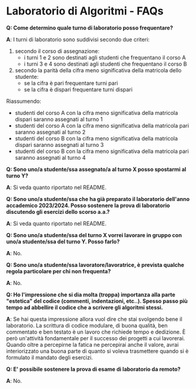 # Laboratorio di Algoritmi - FAQs

**Q: Come determino quale turno di laboratorio posso frequentare?**

**A**: I turni di laboratorio sono suddivisi secondo due criteri:

  1. secondo il corso di assegnazione:
      - i turni 1 e 2 sono destinati agli studenti che frequentano il corso A
      - i turni 3 e 4 sono destinati agli studenti che frequentano il corso B
  2. secondo la parità della cifra meno significativa della matricola dello studente:
      - se la cifra è pari frequentare turni pari
      - se la cifra è dispari frequentare turni dispari

  Riassumendo:
- studenti del corso A con la cifra meno significativa della matricola dispari saranno assegnati al turno 1
- studenti del corso A con la cifra meno significativa della matricola pari saranno assegnati al turno 2
- studenti del corso B con la cifra meno significativa della matricola dispari saranno assegnati al turno 3
- studenti del corso B con la cifra meno significativa della matricola pari saranno assegnati al turno 4

**Q: Sono uno/a studente/ssa assegnato/a al turno X posso spostarmi al turno Y?**

**A**: Si veda quanto riportato nel README.

**Q: Sono uno/a studente/ssa che ha già preparato il laboratorio dell'anno accademico 2023/2024. Posso sostenere la prova di laboratorio discutendo gli esercizi dello scorso a.a.?**

**A**: Si veda quanto riportato nel README.

**Q: Sono uno/a studente/ssa del turno X vorrei lavorare in gruppo con uno/a studente/ssa del turno Y. Posso farlo?**

**A**: No.

**Q: Sono uno/a studente/ssa lavoratore/lavoratrice, è prevista qualche regola particolare per chi non frequenta?**

**A**: No.

**Q: Ho l'impressione che si dia molta (troppa) importanza alla parte "estetica" del codice (commenti, indentazioni, etc..). Spesso passo più tempo ad abbellire il codice che a scrivere gli algoritmi stessi.**

**A**: Se hai questa impressione allora vuol dire che stai svolgendo bene il laboratorio. La scrittura di codice modulare, di buona qualità, ben commentato e ben testato è un lavoro che richiede tempo e dedizione. È però un'attività fondamentale per il successo dei progetti a cui lavorerai. Quando oltre a percepirne la fatica ne percepirai anche il valore, avrai interiorizzato una buona parte di quanto si voleva trasmettere quando si è formulato il mandato degli esercizi.

**Q: E' possibile sostenere la prova di esame di laboratorio da remoto?**

**A**: No.
